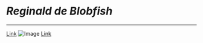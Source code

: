# *Reginald de Blobfish*
-----
[Link](index.md)
![Image](https://everydayoriginal.com/wp-content/uploads/2018/11/Photo-Nov-29-12-21-08-AM-e1543471507532.jpg)
[Link](Lab-Report-1/Lab-Report-1.md)
